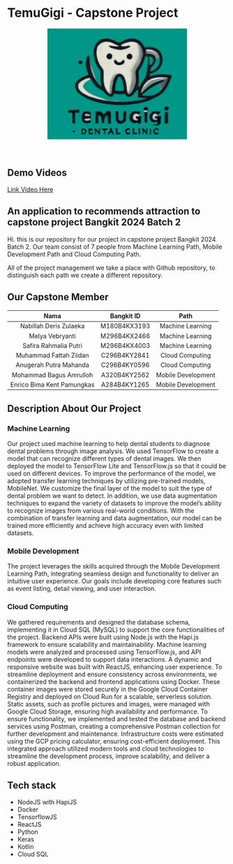 # TemuGigi - Capstone Project
  
<p align="center">
    <img src="https://github.com/dann0204/TemuGigi/blob/main/temugigilogo.png?raw=true" alt="Wisnu Logo" width="320">
</p>

</br>

## Demo Videos
[Link Video Here](https://drive.google.com/file/d/1QIiMND0xOMb5cpo72wRuQuxFtsR_xWpU/view?usp=drivesdk)

<h2>An application to recommends attraction to capstone project Bangkit 2024 Batch 2</h2>
<p>Hi. this is our repository for our project in capstone project Bangkit 2024 Batch 2. Our team consist of 7 people from Machine Learning Path, Mobile Development Path and Cloud Computing Path.

All of the project management we take a place with Github repository, to distinguish each path we create a different repository.</p>

## Our Capstone Member
|            Nama             |  Bangkit ID  |       Path         |
|:---------------------------:|:------------:|:------------------:|
|Nabillah Deris Zulaeka |   M180B4KX3193  | Machine Learning   |
|Melya Vebryanti        |  M296B4KX2466  | Machine Learning   |
|Safira Rahmalia Putri  |  M296B4KX4003  | Machine Learning |
|Muhammad Fattah Ziidan |   C296B4KY2841  | Cloud Computing |
|Anugerah Putra Mahanda |  C296B4KY0596  | Cloud Computing    |
|Mohammad Bagus Amrulloh |  A320B4KY2562  | Mobile Development    |
|Enrico Bima Kent Pamungkas |  A284B4KY1265  | Mobile Development    |


## Description About Our Project
### Machine Learning
Our project used machine learning to help dental students to diagnose dental problems through image analysis. We used TensorFlow to create a model that can recognize different types of dental images. We then deployed the model to TensorFlow Lite and TensorFlow.js so that it could be used on different devices. To improve the performance of the model, we adopted transfer learning techniques by utilizing pre-trained models, MobileNet. We customize the final layer of the model to suit the type of dental problem we want to detect. In addition, we use data augmentation techniques to expand the variety of datasets to improve the model’s ability to recognize images from various real-world conditions. With the combination of transfer learning and data augmentation, our model can be trained more efficiently and achieve high accuracy even with limited datasets.

### Mobile Development 
The project leverages the skills acquired through the Mobile Development Learning Path, integrating seamless design and functionality to deliver an intuitive user experience. Our goals include developing core features such as event listing, detail viewing, and user interaction.

### Cloud Computing
We gathered requirements and designed the database schema, implementing it in Cloud SQL (MySQL) to support the core functionalities of the project. Backend APIs were built using Node.js with the Hapi.js framework to ensure scalability and maintainability. Machine learning models were analyzed and processed using TensorFlow.js, and API endpoints were developed to support data interactions. A dynamic and responsive website was built with ReactJS, enhancing user experience. To streamline deployment and ensure consistency across environments, we containerized the backend and frontend applications using Docker. These container images were stored securely in the Google Cloud Container Registry and deployed on Cloud Run for a scalable, serverless solution. Static assets, such as profile pictures and images, were managed with Google Cloud Storage, ensuring high availability and performance. To ensure functionality, we implemented and tested the database and backend services using Postman, creating a comprehensive Postman collection for further development and maintenance. Infrastructure costs were estimated using the GCP pricing calculator, ensuring cost-efficient deployment. This integrated approach utilized modern tools and cloud technologies to streamline the development process, improve scalability, and deliver a robust application.

## Tech stack
- NodeJS with HapiJS
- Docker
- TensorflowJS
- ReactJS
- Python
- Keras
- Kotlin
- Cloud SQL
